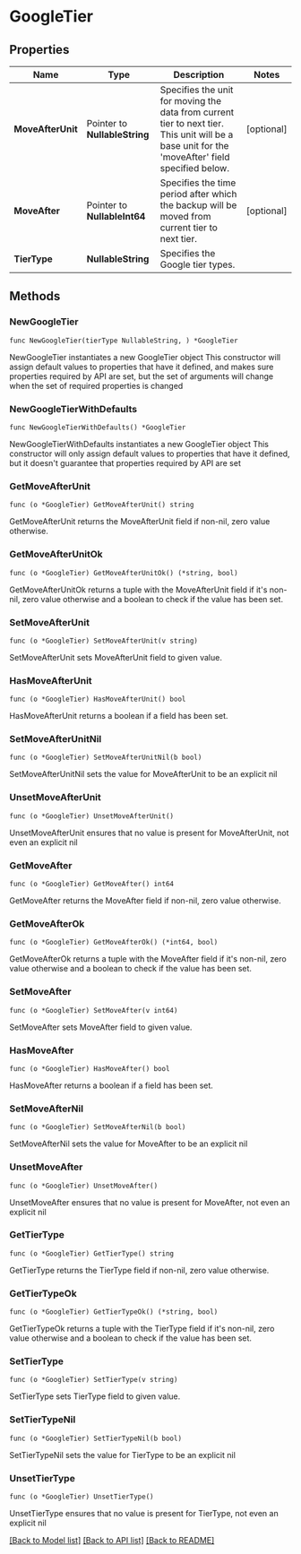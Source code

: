 # GoogleTier

## Properties

Name | Type | Description | Notes
------------ | ------------- | ------------- | -------------
**MoveAfterUnit** | Pointer to **NullableString** | Specifies the unit for moving the data from current tier to next tier. This unit will be a base unit for the &#39;moveAfter&#39; field specified below. | [optional] 
**MoveAfter** | Pointer to **NullableInt64** | Specifies the time period after which the backup will be moved from current tier to next tier. | [optional] 
**TierType** | **NullableString** | Specifies the Google tier types. | 

## Methods

### NewGoogleTier

`func NewGoogleTier(tierType NullableString, ) *GoogleTier`

NewGoogleTier instantiates a new GoogleTier object
This constructor will assign default values to properties that have it defined,
and makes sure properties required by API are set, but the set of arguments
will change when the set of required properties is changed

### NewGoogleTierWithDefaults

`func NewGoogleTierWithDefaults() *GoogleTier`

NewGoogleTierWithDefaults instantiates a new GoogleTier object
This constructor will only assign default values to properties that have it defined,
but it doesn't guarantee that properties required by API are set

### GetMoveAfterUnit

`func (o *GoogleTier) GetMoveAfterUnit() string`

GetMoveAfterUnit returns the MoveAfterUnit field if non-nil, zero value otherwise.

### GetMoveAfterUnitOk

`func (o *GoogleTier) GetMoveAfterUnitOk() (*string, bool)`

GetMoveAfterUnitOk returns a tuple with the MoveAfterUnit field if it's non-nil, zero value otherwise
and a boolean to check if the value has been set.

### SetMoveAfterUnit

`func (o *GoogleTier) SetMoveAfterUnit(v string)`

SetMoveAfterUnit sets MoveAfterUnit field to given value.

### HasMoveAfterUnit

`func (o *GoogleTier) HasMoveAfterUnit() bool`

HasMoveAfterUnit returns a boolean if a field has been set.

### SetMoveAfterUnitNil

`func (o *GoogleTier) SetMoveAfterUnitNil(b bool)`

 SetMoveAfterUnitNil sets the value for MoveAfterUnit to be an explicit nil

### UnsetMoveAfterUnit
`func (o *GoogleTier) UnsetMoveAfterUnit()`

UnsetMoveAfterUnit ensures that no value is present for MoveAfterUnit, not even an explicit nil
### GetMoveAfter

`func (o *GoogleTier) GetMoveAfter() int64`

GetMoveAfter returns the MoveAfter field if non-nil, zero value otherwise.

### GetMoveAfterOk

`func (o *GoogleTier) GetMoveAfterOk() (*int64, bool)`

GetMoveAfterOk returns a tuple with the MoveAfter field if it's non-nil, zero value otherwise
and a boolean to check if the value has been set.

### SetMoveAfter

`func (o *GoogleTier) SetMoveAfter(v int64)`

SetMoveAfter sets MoveAfter field to given value.

### HasMoveAfter

`func (o *GoogleTier) HasMoveAfter() bool`

HasMoveAfter returns a boolean if a field has been set.

### SetMoveAfterNil

`func (o *GoogleTier) SetMoveAfterNil(b bool)`

 SetMoveAfterNil sets the value for MoveAfter to be an explicit nil

### UnsetMoveAfter
`func (o *GoogleTier) UnsetMoveAfter()`

UnsetMoveAfter ensures that no value is present for MoveAfter, not even an explicit nil
### GetTierType

`func (o *GoogleTier) GetTierType() string`

GetTierType returns the TierType field if non-nil, zero value otherwise.

### GetTierTypeOk

`func (o *GoogleTier) GetTierTypeOk() (*string, bool)`

GetTierTypeOk returns a tuple with the TierType field if it's non-nil, zero value otherwise
and a boolean to check if the value has been set.

### SetTierType

`func (o *GoogleTier) SetTierType(v string)`

SetTierType sets TierType field to given value.


### SetTierTypeNil

`func (o *GoogleTier) SetTierTypeNil(b bool)`

 SetTierTypeNil sets the value for TierType to be an explicit nil

### UnsetTierType
`func (o *GoogleTier) UnsetTierType()`

UnsetTierType ensures that no value is present for TierType, not even an explicit nil

[[Back to Model list]](../README.md#documentation-for-models) [[Back to API list]](../README.md#documentation-for-api-endpoints) [[Back to README]](../README.md)


